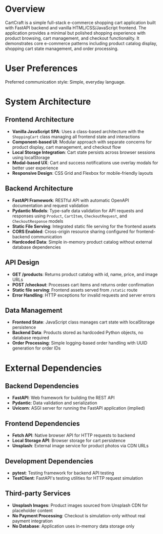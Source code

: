 # Overview

CartCraft is a simple full-stack e-commerce shopping cart application built with FastAPI backend and vanilla HTML/CSS/JavaScript frontend. The application provides a minimal but polished shopping experience with product browsing, cart management, and checkout functionality. It demonstrates core e-commerce patterns including product catalog display, shopping cart state management, and order processing.

# User Preferences

Preferred communication style: Simple, everyday language.

# System Architecture

## Frontend Architecture
- **Vanilla JavaScript SPA**: Uses a class-based architecture with the `ShoppingCart` class managing all frontend state and interactions
- **Component-based UI**: Modular approach with separate concerns for product display, cart management, and checkout flow
- **Local Storage Integration**: Cart state persists across browser sessions using localStorage
- **Modal-based UX**: Cart and success notifications use overlay modals for better user experience
- **Responsive Design**: CSS Grid and Flexbox for mobile-friendly layouts

## Backend Architecture
- **FastAPI Framework**: RESTful API with automatic OpenAPI documentation and request validation
- **Pydantic Models**: Type-safe data validation for API requests and responses using `Product`, `CartItem`, `CheckoutRequest`, and `CheckoutResponse` models
- **Static File Serving**: Integrated static file serving for the frontend assets
- **CORS Enabled**: Cross-origin resource sharing configured for frontend-backend communication
- **Hardcoded Data**: Simple in-memory product catalog without external database dependencies

## API Design
- **GET /products**: Returns product catalog with id, name, price, and image URLs
- **POST /checkout**: Processes cart items and returns order confirmation
- **Static file serving**: Frontend assets served from `/static` route
- **Error Handling**: HTTP exceptions for invalid requests and server errors

## Data Management
- **Frontend State**: JavaScript class manages cart state with localStorage persistence
- **Backend Data**: Products stored as hardcoded Python objects, no database required
- **Order Processing**: Simple logging-based order handling with UUID generation for order IDs

# External Dependencies

## Backend Dependencies
- **FastAPI**: Web framework for building the REST API
- **Pydantic**: Data validation and serialization
- **Uvicorn**: ASGI server for running the FastAPI application (implied)

## Frontend Dependencies
- **Fetch API**: Native browser API for HTTP requests to backend
- **Local Storage API**: Browser storage for cart persistence
- **Unsplash**: External image service for product photos via CDN URLs

## Development Dependencies
- **pytest**: Testing framework for backend API testing
- **TestClient**: FastAPI's testing utilities for HTTP request simulation

## Third-party Services
- **Unsplash Images**: Product images sourced from Unsplash CDN for placeholder content
- **No Payment Processing**: Checkout is simulation-only without real payment integration
- **No Database**: Application uses in-memory data storage only